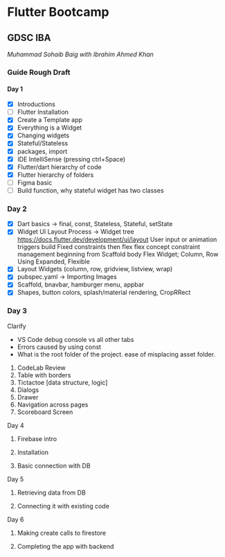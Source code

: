 # Flutter Bootcamp

## GDSC IBA

_Muhammad Sohaib Baig with Ibrahim Ahmed Khan_

### Guide Rough Draft

#### Day 1

- [x] Introductions
- [ ] Flutter Installation
- [x] Create a Template app
- [x] Everything is a Widget
- [x] Changing widgets
- [x] Stateful/Stateless
- [x] packages, import
- [x] IDE IntelliSense (pressing ctrl+Space)
- [x] Flutter/dart hierarchy of code
- [x] Flutter hierarchy of folders
- [ ] Figma basic
- [ ] Build function, why stateful widget has two classes

### Day 2

- [x] Dart basics -> final, const, Stateless, Stateful, setState
- [x] Widget UI Layout Process ->
	Widget tree https://docs.flutter.dev/development/ui/layout
	User input or animation triggers build
	Fixed constraints then flex
	flex concept
	constraint management beginning from Scaffold body
	Flex Widget; Column, Row
	Using Expanded, Flexible
- [x] Layout Widgets (column, row, gridview, listview, wrap)
- [x] pubspec.yaml -> Importing Images
- [x] Scaffold, bnavbar, hamburger menu, appbar
- [x] Shapes, button colors, splash/material rendering, CropRRect

### Day 3

Clarify 
- VS Code debug console vs all other tabs
- Errors caused by using const
- What is the root folder of the project. ease of misplacing asset folder.

1. CodeLab Review
2. Table with borders
3. Tictactoe \[data structure, logic]
4. Dialogs
5. Drawer
6. Navigation across pages
8. Scoreboard Screen


Day 4

1. Firebase intro

2. Installation

3. Basic connection with DB


Day 5 

1. Retrieving data from DB

2. Connecting it with existing code

Day 6 

1. Making create calls to firestore

2. Completing the app with backend
